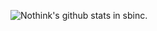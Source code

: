 ![Nothink's github stats in sbinc.](https://github-readme-stats.vercel.app/api?username=nothink-sbinc&count_private=true&show_icons=true&theme=gotham)

